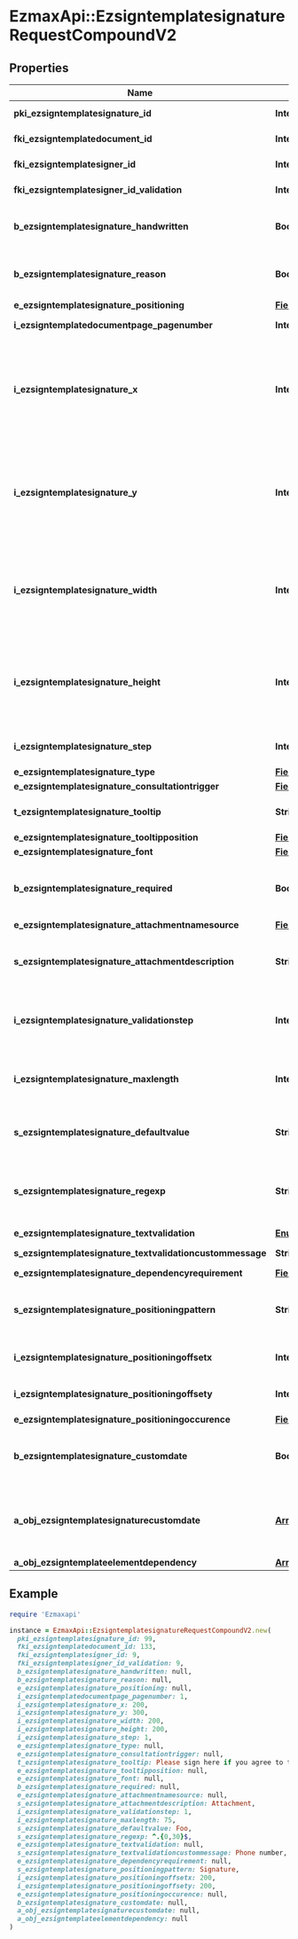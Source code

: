 # EzmaxApi::EzsigntemplatesignatureRequestCompoundV2

## Properties

| Name | Type | Description | Notes |
| ---- | ---- | ----------- | ----- |
| **pki_ezsigntemplatesignature_id** | **Integer** | The unique ID of the Ezsigntemplatesignature | [optional] |
| **fki_ezsigntemplatedocument_id** | **Integer** | The unique ID of the Ezsigntemplatedocument |  |
| **fki_ezsigntemplatesigner_id** | **Integer** | The unique ID of the Ezsigntemplatesigner |  |
| **fki_ezsigntemplatesigner_id_validation** | **Integer** | The unique ID of the Ezsigntemplatesigner | [optional] |
| **b_ezsigntemplatesignature_handwritten** | **Boolean** | Whether the Ezsigntemplatesignature must be handwritten or not when eEzsigntemplatesignatureType &#x3D; Signature. | [optional] |
| **b_ezsigntemplatesignature_reason** | **Boolean** | Whether the Ezsigntemplatesignature must include a reason or not when eEzsigntemplatesignatureType &#x3D; Signature. | [optional] |
| **e_ezsigntemplatesignature_positioning** | [**FieldEEzsigntemplatesignaturePositioning**](FieldEEzsigntemplatesignaturePositioning.md) |  | [optional] |
| **i_ezsigntemplatedocumentpage_pagenumber** | **Integer** | The page number in the Ezsigntemplatedocument |  |
| **i_ezsigntemplatesignature_x** | **Integer** | The X coordinate (Horizontal) where to put the Ezsigntemplatesignature on the page.  Coordinate is calculated at 100dpi (dot per inch). So for example, if you want to put the Ezsigntemplatesignature 2 inches from the left border of the page, you would use \&quot;200\&quot; for the X coordinate. | [optional] |
| **i_ezsigntemplatesignature_y** | **Integer** | The Y coordinate (Vertical) where to put the Ezsigntemplatesignature on the page.  Coordinate is calculated at 100dpi (dot per inch). So for example, if you want to put the Ezsigntemplatesignature 3 inches from the top border of the page, you would use \&quot;300\&quot; for the Y coordinate. | [optional] |
| **i_ezsigntemplatesignature_width** | **Integer** | The width of the Ezsigntemplatesignature.  Size is calculated at 100dpi (dot per inch). So for example, if you want the Ezsigntemplatesignature to have a width of 2 inches, you would use \&quot;200\&quot; for the iEzsigntemplatesignatureWidth. | [optional] |
| **i_ezsigntemplatesignature_height** | **Integer** | The height of the Ezsigntemplatesignature.  Size is calculated at 100dpi (dot per inch). So for example, if you want the Ezsigntemplatesignature to have an height of 2 inches, you would use \&quot;200\&quot; for the iEzsigntemplatesignatureHeight. | [optional] |
| **i_ezsigntemplatesignature_step** | **Integer** | The step when the Ezsigntemplatesigner will be invited to sign |  |
| **e_ezsigntemplatesignature_type** | [**FieldEEzsigntemplatesignatureType**](FieldEEzsigntemplatesignatureType.md) |  |  |
| **e_ezsigntemplatesignature_consultationtrigger** | [**FieldEEzsigntemplatesignatureConsultationtrigger**](FieldEEzsigntemplatesignatureConsultationtrigger.md) |  | [optional] |
| **t_ezsigntemplatesignature_tooltip** | **String** | A tooltip that will be presented to Ezsigntemplatesigner about the Ezsigntemplatesignature | [optional] |
| **e_ezsigntemplatesignature_tooltipposition** | [**FieldEEzsigntemplatesignatureTooltipposition**](FieldEEzsigntemplatesignatureTooltipposition.md) |  | [optional] |
| **e_ezsigntemplatesignature_font** | [**FieldEEzsigntemplatesignatureFont**](FieldEEzsigntemplatesignatureFont.md) |  | [optional] |
| **b_ezsigntemplatesignature_required** | **Boolean** | Whether the Ezsigntemplatesignature is required or not. This field is relevant only with Ezsigntemplatesignature with eEzsigntemplatesignatureType &#x3D; Attachments. | [optional] |
| **e_ezsigntemplatesignature_attachmentnamesource** | [**FieldEEzsigntemplatesignatureAttachmentnamesource**](FieldEEzsigntemplatesignatureAttachmentnamesource.md) |  | [optional] |
| **s_ezsigntemplatesignature_attachmentdescription** | **String** | The description attached to the attachment name added in Ezsigntemplatesignature of eEzsigntemplatesignatureType Attachments | [optional] |
| **i_ezsigntemplatesignature_validationstep** | **Integer** | The step when the Ezsigntemplatesigner will be invited to validate the Ezsigntemplatesignature of eEzsigntemplatesignatureType Attachments | [optional] |
| **i_ezsigntemplatesignature_maxlength** | **Integer** | The maximum length for the value in the Ezsigntemplatesignature  This can only be set if eEzsigntemplatesignatureType is **FieldText** or **FieldTextarea** | [optional] |
| **s_ezsigntemplatesignature_defaultvalue** | **String** | The default value for the Ezsigntemplatesignature  You can use the codes below and they will be replaced at signature time.    | Code | Description | Example | | ------------------------- | ------------ | ------------ | | {sUserFirstname} | The first name of the contact | John | | {sUserLastname} | The last name of the contact | Doe | | {sUserJobtitle} | The job title | Sales Representative | | {sCompany} | Company name | eZmax Solutions Inc. | | {sEmailAddress} | The email address | email@example.com | | {sPhoneE164} | A phone number in E.164 Format | +15149901516 | | {sPhoneE164Cell} | A phone number in E.164 Format | +15149901516 | | [optional] |
| **s_ezsigntemplatesignature_regexp** | **String** | A regular expression to indicate what values are acceptable for the Ezsigntemplatesignature.  This can only be set if eEzsigntemplatesignatureType is **Text** or **Textarea** | [optional] |
| **e_ezsigntemplatesignature_textvalidation** | [**EnumTextvalidation**](EnumTextvalidation.md) |  | [optional] |
| **s_ezsigntemplatesignature_textvalidationcustommessage** | **String** | Description of validation rule. Show by signatory. | [optional] |
| **e_ezsigntemplatesignature_dependencyrequirement** | [**FieldEEzsigntemplatesignatureDependencyrequirement**](FieldEEzsigntemplatesignatureDependencyrequirement.md) |  | [optional] |
| **s_ezsigntemplatesignature_positioningpattern** | **String** | The string pattern to search for the positioning. **This is not a regexp**  This will be required if **eEzsigntemplatesignaturePositioning** is set to **PerCoordinates** | [optional] |
| **i_ezsigntemplatesignature_positioningoffsetx** | **Integer** | The offset X  This will be required if **eEzsigntemplatesignaturePositioning** is set to **PerCoordinates** | [optional] |
| **i_ezsigntemplatesignature_positioningoffsety** | **Integer** | The offset Y  This will be required if **eEzsigntemplatesignaturePositioning** is set to **PerCoordinates** | [optional] |
| **e_ezsigntemplatesignature_positioningoccurence** | [**FieldEEzsigntemplatesignaturePositioningoccurence**](FieldEEzsigntemplatesignaturePositioningoccurence.md) |  | [optional] |
| **b_ezsigntemplatesignature_customdate** | **Boolean** | Whether the Ezsigntemplatesignature has a custom date format or not. (Only possible when eEzsigntemplatesignatureType is **Name** or **Handwritten**) | [optional] |
| **a_obj_ezsigntemplatesignaturecustomdate** | [**Array&lt;EzsigntemplatesignaturecustomdateRequestCompoundV2&gt;**](EzsigntemplatesignaturecustomdateRequestCompoundV2.md) | An array of custom date blocks that will be filled at the time of signature.  Can only be used if bEzsigntemplatesignatureCustomdate is true.  Use an empty array if you don&#39;t want to have a date at all. | [optional] |
| **a_obj_ezsigntemplateelementdependency** | [**Array&lt;EzsigntemplateelementdependencyRequestCompound&gt;**](EzsigntemplateelementdependencyRequestCompound.md) |  | [optional] |

## Example

```ruby
require 'Ezmaxapi'

instance = EzmaxApi::EzsigntemplatesignatureRequestCompoundV2.new(
  pki_ezsigntemplatesignature_id: 99,
  fki_ezsigntemplatedocument_id: 133,
  fki_ezsigntemplatesigner_id: 9,
  fki_ezsigntemplatesigner_id_validation: 9,
  b_ezsigntemplatesignature_handwritten: null,
  b_ezsigntemplatesignature_reason: null,
  e_ezsigntemplatesignature_positioning: null,
  i_ezsigntemplatedocumentpage_pagenumber: 1,
  i_ezsigntemplatesignature_x: 200,
  i_ezsigntemplatesignature_y: 300,
  i_ezsigntemplatesignature_width: 200,
  i_ezsigntemplatesignature_height: 200,
  i_ezsigntemplatesignature_step: 1,
  e_ezsigntemplatesignature_type: null,
  e_ezsigntemplatesignature_consultationtrigger: null,
  t_ezsigntemplatesignature_tooltip: Please sign here if you agree to the terms,
  e_ezsigntemplatesignature_tooltipposition: null,
  e_ezsigntemplatesignature_font: null,
  b_ezsigntemplatesignature_required: null,
  e_ezsigntemplatesignature_attachmentnamesource: null,
  s_ezsigntemplatesignature_attachmentdescription: Attachment,
  i_ezsigntemplatesignature_validationstep: 1,
  i_ezsigntemplatesignature_maxlength: 75,
  s_ezsigntemplatesignature_defaultvalue: Foo,
  s_ezsigntemplatesignature_regexp: ^.{0,30}$,
  e_ezsigntemplatesignature_textvalidation: null,
  s_ezsigntemplatesignature_textvalidationcustommessage: Phone number,
  e_ezsigntemplatesignature_dependencyrequirement: null,
  s_ezsigntemplatesignature_positioningpattern: Signature,
  i_ezsigntemplatesignature_positioningoffsetx: 200,
  i_ezsigntemplatesignature_positioningoffsety: 200,
  e_ezsigntemplatesignature_positioningoccurence: null,
  b_ezsigntemplatesignature_customdate: null,
  a_obj_ezsigntemplatesignaturecustomdate: null,
  a_obj_ezsigntemplateelementdependency: null
)
```

